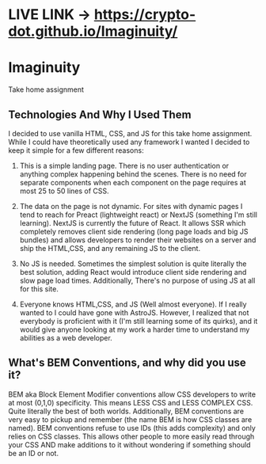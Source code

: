 # LIVE LINK -> https://crypto-dot.github.io/Imaginuity/

# Imaginuity
Take home assignment

## Technologies And Why I Used Them
I decided to use vanilla HTML, CSS, and JS for this take home assignment. While I could have theoretically used any framework I wanted I decided to keep it simple for a few different reasons:

1. This is a simple landing page. There is no user authentication or anything complex happening behind the scenes. There is no need for separate components when each component on the page requires at most 25 to 50 lines of CSS. 

2. The data on the page is not dynamic. For sites with dynamic pages I tend to reach for Preact (lightweight react) or NextJS (something I'm still learning). NextJS is currently the future of React. It allows SSR which completely removes client side rendering (long page loads and big JS bundles) and allows developers to render their websites on a server and ship the HTML,CSS, and any remaining JS to the client.

3. No JS is needed. Sometimes the simplest solution is quite literally the best solution, adding React would introduce client side rendering and slow page load times. Additionally, There's no purpose of using JS at all for this site.

4. Everyone knows HTML,CSS, and JS (Well almost everyone). If I really wanted to I could have gone with AstroJS. However, I realized that not everybody is proficient with it (I'm still learning some of its quirks), and it would give anyone looking at my work a harder time to understand my abilities as a web developer.

## What's BEM Conventions, and why did you use it?

BEM aka Block Element Modifier conventions allow CSS developers to write at most (0,1,0) specificity. This means LESS CSS and LESS COMPLEX CSS. Quite literally the best of both worlds. Additionally, BEM conventions are very easy to pickup and remember (the name BEM is how CSS classes are named). BEM conventions refuse to use IDs (this adds complexity) and only relies on CSS classes. This allows other people to more easily read through your CSS AND make additions to it without wondering if something should be an ID or not.
